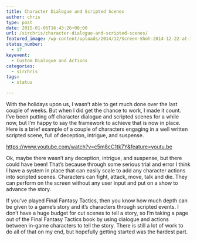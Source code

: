 ```yaml
---
title: Character Dialogue and Scripted Scenes
author: chris
type: post
date: 2015-01-06T16:43:26+00:00
url: /sirchris/character-dialogue-and-scripted-scenes/
featured_image: /wp-content/uploads/2014/12/Screen-Shot-2014-12-22-at-1.47.35-PM.png
status_number:
  - 17
keyevent:
  - Custom Dialogue and Actions
categories:
  - sirchris
tags:
  - status

---
```

With the holidays upon us, I wasn&#8217;t able to get much done over the last couple of weeks. But when I did get the chance to work, I made it count. I&#8217;ve been putting off character dialogue and scripted scenes for a while now, but I&#8217;m happy to say the framework to achieve that is now in place. Here is a brief example of a couple of characters engaging in a well written scripted scene, full of deception, intrigue, and suspense.
<!--more-->

https://www.youtube.com/watch?v=c5m8cC1tk7Y&feature=youtu.be

Ok, maybe there wasn&#8217;t any deception, intrigue, and suspense, but there could have been! That&#8217;s because through some serious trial and error I think I have a system in place that can easily scale to add any character actions into scripted scenes. Characters can fight, attack, move, talk and die. They can perform on the screen without any user input and put on a show to advance the story.

If you&#8217;ve played Final Fantasy Tactics, then you know how much depth can be given to a game&#8217;s story and it&#8217;s characters through scripted events. I don&#8217;t have a huge budget for cut scenes to tell a story, so I&#8217;m taking a page out of the Final Fantasy Tactics book by using dialogue and actions between in-game characters to tell the story. There is still a lot of work to do all of that on my end, but hopefully getting started was the hardest part.